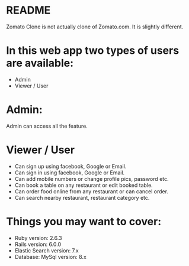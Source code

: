 # README

Zomato Clone is not actually clone of Zomato.com. It is slightly different.

# In this web app two types of users are available: 
  * Admin
  * Viewer / User

# Admin:
  Admin can access all the feature.

# Viewer / User
  * Can sign up using facebook, Google or Email.
  * Can sign in using facebook, Google or Email.
  * Can add mobile numbers or change profile pics, password etc.
  * Can book a table on any restaurant or edit booked table.
  * Can order food online from any restaurant or can cancel order.
  * Can search nearby restaurant, restaurant category etc.

# Things you may want to cover:
* Ruby version: 2.6.3
* Rails version: 6.0.0
* Elastic Search version: 7.x
* Database: MySql version: 8.x